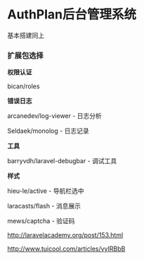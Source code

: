 # AuthPlan后台管理系统

基本搭建同上

### 扩展包选择

**权限认证**

bican/roles

**错误日志**

arcanedev/log-viewer - 日志分析

Seldaek/monolog - 日志记录

**工具**

barryvdh/laravel-debugbar - 调试工具

**样式**

hieu-le/active - 导航栏选中

laracasts/flash - 消息展示

mews/captcha - 验证码





http://laravelacademy.org/post/153.html

http://www.tuicool.com/articles/vyIRBbB

